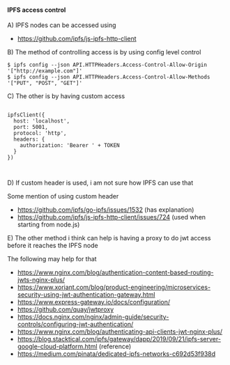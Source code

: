#### IPFS access control

A) IPFS nodes can be accessed using 
- https://github.com/ipfs/js-ipfs-http-client

B) The method of controlling access is by using config level control

```
$ ipfs config --json API.HTTPHeaders.Access-Control-Allow-Origin  '["http://example.com"]'
$ ipfs config --json API.HTTPHeaders.Access-Control-Allow-Methods '["PUT", "POST", "GET"]'

```
C) The other is by having custom access

```

ipfsClient({
  host: 'localhost',
  port: 5001,
  protocol: 'http',
  headers: {
    authorization: 'Bearer ' + TOKEN
  }
})



```

D) If custom header is used, i am not sure how IPFS can use that

Some mention of using custom header 
- https://github.com/ipfs/go-ipfs/issues/1532 (has explanation)
- https://github.com/ipfs/js-ipfs-http-client/issues/724 (used when starting from node.js)


E) The other method i think can help is having a proxy to do jwt access before it reaches the IPFS node

The following may help for that


- https://www.nginx.com/blog/authentication-content-based-routing-jwts-nginx-plus/
- https://www.xoriant.com/blog/product-engineering/microservices-security-using-jwt-authentication-gateway.html
- https://www.express-gateway.io/docs/configuration/
- https://github.com/quay/jwtproxy
- https://docs.nginx.com/nginx/admin-guide/security-controls/configuring-jwt-authentication/
- https://www.nginx.com/blog/authenticating-api-clients-jwt-nginx-plus/
- https://blog.stacktical.com/ipfs/gateway/dapp/2019/09/21/ipfs-server-google-cloud-platform.html (reference)
- https://medium.com/pinata/dedicated-ipfs-networks-c692d53f938d

